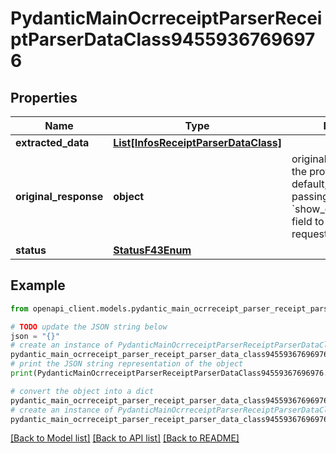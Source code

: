 # PydanticMainOcrreceiptParserReceiptParserDataClass94559367696976


## Properties

Name | Type | Description | Notes
------------ | ------------- | ------------- | -------------
**extracted_data** | [**List[InfosReceiptParserDataClass]**](InfosReceiptParserDataClass.md) |  | [optional] 
**original_response** | **object** | original response sent by the provider, hidden by default, show it by passing the &#x60;show_original_response&#x60; field to &#x60;true&#x60; in your request | [optional] 
**status** | [**StatusF43Enum**](StatusF43Enum.md) |  | 

## Example

```python
from openapi_client.models.pydantic_main_ocrreceipt_parser_receipt_parser_data_class94559367696976 import PydanticMainOcrreceiptParserReceiptParserDataClass94559367696976

# TODO update the JSON string below
json = "{}"
# create an instance of PydanticMainOcrreceiptParserReceiptParserDataClass94559367696976 from a JSON string
pydantic_main_ocrreceipt_parser_receipt_parser_data_class94559367696976_instance = PydanticMainOcrreceiptParserReceiptParserDataClass94559367696976.from_json(json)
# print the JSON string representation of the object
print(PydanticMainOcrreceiptParserReceiptParserDataClass94559367696976.to_json())

# convert the object into a dict
pydantic_main_ocrreceipt_parser_receipt_parser_data_class94559367696976_dict = pydantic_main_ocrreceipt_parser_receipt_parser_data_class94559367696976_instance.to_dict()
# create an instance of PydanticMainOcrreceiptParserReceiptParserDataClass94559367696976 from a dict
pydantic_main_ocrreceipt_parser_receipt_parser_data_class94559367696976_form_dict = pydantic_main_ocrreceipt_parser_receipt_parser_data_class94559367696976.from_dict(pydantic_main_ocrreceipt_parser_receipt_parser_data_class94559367696976_dict)
```
[[Back to Model list]](../README.md#documentation-for-models) [[Back to API list]](../README.md#documentation-for-api-endpoints) [[Back to README]](../README.md)


